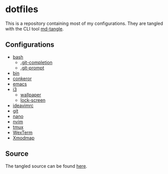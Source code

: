 # dotfiles

This is a repository containing most of my configurations. They are
tangled with the CLI tool [md-tangle][1].

## Configurations

* [bash](configurations/bash.md)
    * [.git-completion](assets/.git-completion.bash)
    * [.git-prompt](assets/.git-prompt.sh)
* [bin](configurations/bin.md)
* [conkeror](configurations/conkeror.md)
* [emacs](configurations/emacs.md)
* [i3](configurations/i3.md)
    * [wallpaper](assets/wallpaper.png)
    * [lock-screen](assets/lock-screen.png)
* [ideavimrc](configurations/ideavimrc.md)
* [git](configurations/git.md)
* [nano](configurations/nano.md)
* [nvim](configurations/nvim.md)
* [tmux](configurations/tmux.md)
* [WexTerm](configurations/wezterm.md)
* [Xmodmap](configurations/xmodmap.md)

## Source

The tangled source can be found [here](dist).


[1]: https://github.com/joakimmj/md-tangle
